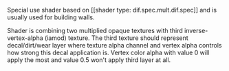 Special use shader based on [[shader type: dif.spec.mult.dif.spec]] and is usually used for building walls.

Shader is combining two multiplied opaque textures with third inverse-vertex-alpha (iamod) texture. The third texture should represent decal/dirt/wear layer where texture alpha channel and vertex alpha controls how strong this decal application is. Vertex color alpha with value 0 will apply the most and value 0.5 won't apply third layer at all.